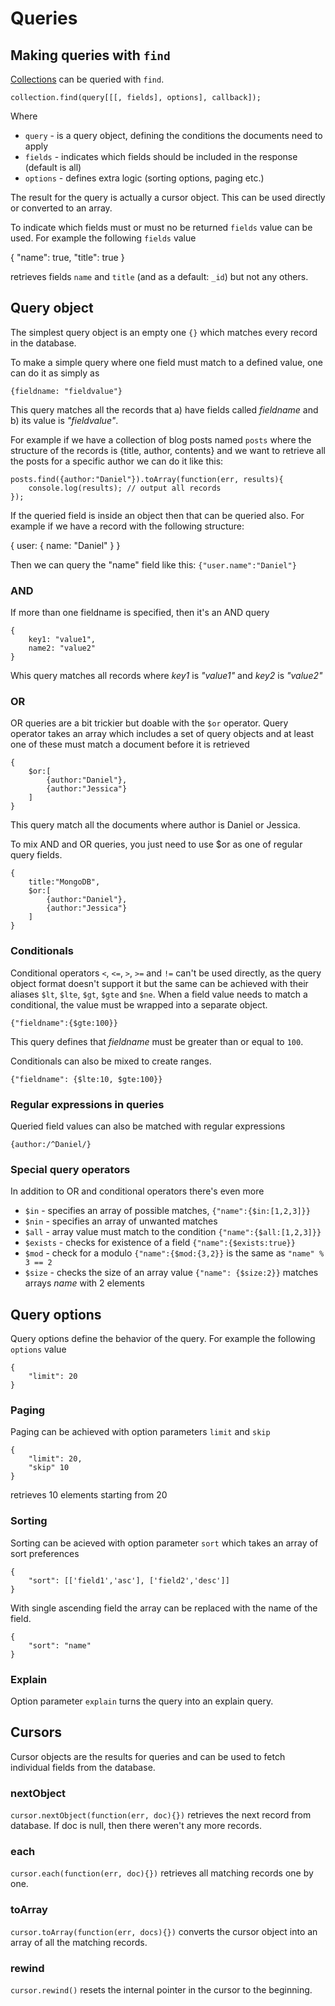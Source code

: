 Queries
=======

## Making queries with `find`

[Collections](collections.md) can be queried with `find`. 

    collection.find(query[[[, fields], options], callback]);

Where

  * `query` - is a query object, defining the conditions the documents need to apply 
  * `fields` - indicates which fields should be included in the response (default is all)
  * `options` - defines extra logic (sorting options, paging etc.)
  
The result for the query is actually a cursor object. This can be used directly or converted to an array.

To indicate which fields must or must no be returned `fields` value can be used. For example the following `fields` value

{
    "name": true,
    "title": true
}

retrieves fields `name` and `title` (and as a default: `_id`) but not any others.

## Query object

The simplest query object is an empty one `{}` which matches every record in the database.

To make a simple query where one field must match to a defined value, one can do it as simply as

    {fieldname: "fieldvalue"}  

This query matches all the records that a) have fields called *fieldname* and b) its value is *"fieldvalue"*.

For example if we have a collection of blog posts named `posts` where the structure of the 
records is {title, author, contents} and we want 
to retrieve all the posts for a specific author we can do it like this:

    posts.find({author:"Daniel"}).toArray(function(err, results){
        console.log(results); // output all records
    });

If the queried field is inside an object then that can be queried also. For example if we have a record with the following structure:

{
    user: {
        name: "Daniel"
    }
}

Then we can query the "name" field like this: `{"user.name":"Daniel"}`

### AND

If more than one fieldname is specified, then it's an AND query

    {
        key1: "value1",
        name2: "value2"
    }

Whis query matches all records where *key1* is *"value1"* and  *key2* is *"value2"*

### OR

OR queries are a bit trickier but doable with the `$or` operator. Query operator takes an array which includes
a set of query objects and at least one of these must match a document before it is retrieved

    {
        $or:[
            {author:"Daniel"},
            {author:"Jessica"}
        ]
    }

This query match all the documents where author is Daniel or Jessica.

To mix AND and OR queries, you just need to use $or as one of regular query fields.

    {
        title:"MongoDB", 
        $or:[
            {author:"Daniel"}, 
            {author:"Jessica"}
        ]
    }

### Conditionals

Conditional operators `<`, `<=`, `>`, `>=` and `!=` can't be used directly, as the query object format doesn't support it but the same
can be achieved with their aliases `$lt`, `$lte`, `$gt`, `$gte` and `$ne`. When a field value needs to match a conditional, the value
must be wrapped into a separate object.

    {"fieldname":{$gte:100}}

This query defines that *fieldname* must be greater than or equal to `100`.

Conditionals can also be mixed to create ranges.

    {"fieldname": {$lte:10, $gte:100}} 

### Regular expressions in queries

Queried field values can also be matched with regular expressions

    {author:/^Daniel/}

### Special query operators

In addition to OR and conditional operators there's even more

  * `$in` - specifies an array of possible matches, `{"name":{$in:[1,2,3]}}`
  * `$nin` - specifies an array of unwanted matches
  * `$all` - array value must match to the condition `{"name":{$all:[1,2,3]}}`
  * `$exists` - checks for existence of a field `{"name":{$exists:true}}`
  * `$mod` - check for a modulo `{"name":{$mod:{3,2}}` is the same as `"name" % 3 == 2`
  * `$size` - checks the size of an array value `{"name": {$size:2}}` matches arrays *name* with 2 elements


## Query options

Query options define the behavior of the query. For example the following `options` value

    {
        "limit": 20
    }

### Paging

Paging can be achieved with option parameters `limit` and `skip`

    {
        "limit": 20,
        "skip" 10
    }

retrieves 10 elements starting from 20

### Sorting

Sorting can be acieved with option parameter `sort` which takes an array of sort preferences

    {
        "sort": [['field1','asc'], ['field2','desc']]
    }

With single ascending field the array can be replaced with the name of the field.

    {
        "sort": "name"
    }

### Explain

Option parameter `explain` turns the query into an explain query.

## Cursors

Cursor objects are the results for queries and can be used to fetch individual fields from the database.

### nextObject

`cursor.nextObject(function(err, doc){})` retrieves the next record from database. If doc is null, then there weren't any more records.

### each

`cursor.each(function(err, doc){})` retrieves all matching records one by one.

### toArray

`cursor.toArray(function(err, docs){})` converts the cursor object into an array of all the matching records.

### rewind

`cursor.rewind()` resets the internal pointer in the cursor to the beginning.    
    
